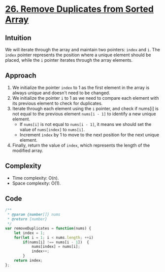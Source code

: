 # [26. Remove Duplicates from Sorted Array](https://leetcode.com/problems/remove-duplicates-from-sorted-array/description/)

## Intuition
We will iterate through the array and maintain two pointers: `index` and `i`. 
The `index` pointer represents the position where a unique element should be placed, while the `i` pointer iterates through the array elements.

## Approach
1. We initialize the pointer `index` to 1 as the first element in the array is always unique and doesn't need to be changed. 
2. We initialize the pointer `i` to 1 as we need to compare each element with its previous element to check for duplicates.
3. Iterate through each element using the `i` pointer, and check if nums[i] is not equal to the previous element `nums[i - 1]` to identify a new unique element.
    - If `nums[i]` is not equal to `nums[i - 1]`, it means we should set the value of `nums[index]` to `nums[i]`.
    - Increment `index` by 1 to move to the next position for the next unique element.
4. Finally, return the value of `index`, which represents the length of the modified array.

## Complexity
- Time complexity: O(n).
- Space complexity: O(1).

## Code
```javascript
/**
 * @param {number[]} nums
 * @return {number}
 */
var removeDuplicates = function(nums) {
    let index = 1;
    for(let i = 1; i < nums.length; ++i)
        if(nums[i] !== nums[i - 1])  {  
            nums[index] = nums[i]; 
            index++; 
        }
    return index;
};
```